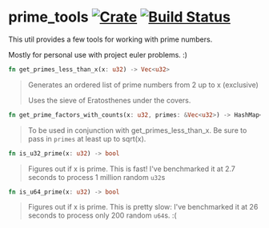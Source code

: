 
# prime_tools [![Crate](https://img.shields.io/crates/v/prime_tools.svg)](https://crates.io/crates/prime_tools) [![Build Status](https://travis-ci.org/danmedani/prime_tools.svg?branch=master)](https://travis-ci.org/danmedani/prime_tools)
This util provides a few tools for working with prime numbers.

Mostly for personal use with project euler problems. :)


```Rust
fn get_primes_less_than_x(x: u32) -> Vec<u32>
```
>Generates an ordered list of prime numbers from 2 up to x (exclusive)
>
>Uses the sieve of Eratosthenes under the covers.


```Rust
fn get_prime_factors_with_counts(x: u32, primes: &Vec<u32>) -> HashMap<u32, u32>
```
>To be used in conjunction with get_primes_less_than_x.
>Be sure to pass in `primes` at least up to sqrt(x).


```Rust
fn is_u32_prime(x: u32) -> bool
```
>Figures out if x is prime.
>This is fast! I've benchmarked it at 2.7 seconds to process 1 million random `u32`s


```Rust
fn is_u64_prime(x: u32) -> bool
```
>Figures out if x is prime.
>This is pretty slow: I've benchmarked it at 26 seconds to process only 200 random `u64`s. :(
